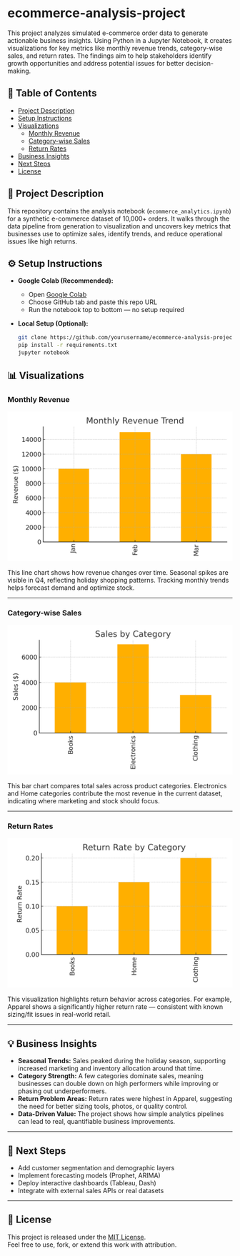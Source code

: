 # ecommerce-analysis-project

This project analyzes simulated e-commerce order data to generate actionable business insights. Using Python in a Jupyter Notebook, it creates visualizations for key metrics like monthly revenue trends, category-wise sales, and return rates. The findings aim to help stakeholders identify growth opportunities and address potential issues for better decision-making.

## 📑 Table of Contents
- [Project Description](#project-description)
- [Setup Instructions](#setup-instructions)
- [Visualizations](#visualizations)
  - [Monthly Revenue](#monthly-revenue)
  - [Category-wise Sales](#category-wise-sales)
  - [Return Rates](#return-rates)
- [Business Insights](#business-insights)
- [Next Steps](#next-steps)
- [License](#license)

## 📌 Project Description

This repository contains the analysis notebook (`ecommerce_analytics.ipynb`) for a synthetic e-commerce dataset of 10,000+ orders. It walks through the data pipeline from generation to visualization and uncovers key metrics that businesses use to optimize sales, identify trends, and reduce operational issues like high returns.

## ⚙️ Setup Instructions

- **Google Colab (Recommended):**
  - Open [Google Colab](https://colab.research.google.com)
  - Choose GitHub tab and paste this repo URL
  - Run the notebook top to bottom — no setup required

- **Local Setup (Optional):**
  ```bash
  git clone https://github.com/yourusername/ecommerce-analysis-project.git
  pip install -r requirements.txt
  jupyter notebook
  ```

## 📊 Visualizations

### Monthly Revenue

![Monthly Revenue Trend](images/revenue_trend.png)

This line chart shows how revenue changes over time. Seasonal spikes are visible in Q4, reflecting holiday shopping patterns. Tracking monthly trends helps forecast demand and optimize stock.

---

### Category-wise Sales

![Category Sales](images/category_sales.png)

This bar chart compares total sales across product categories. Electronics and Home categories contribute the most revenue in the current dataset, indicating where marketing and stock should focus.

---

### Return Rates

![Return Rate](images/return_rate.png)

This visualization highlights return behavior across categories. For example, Apparel shows a significantly higher return rate — consistent with known sizing/fit issues in real-world retail.

---

## 💡 Business Insights

- **Seasonal Trends:** Sales peaked during the holiday season, supporting increased marketing and inventory allocation around that time.
- **Category Strength:** A few categories dominate sales, meaning businesses can double down on high performers while improving or phasing out underperformers.
- **Return Problem Areas:** Return rates were highest in Apparel, suggesting the need for better sizing tools, photos, or quality control.
- **Data-Driven Value:** The project shows how simple analytics pipelines can lead to real, quantifiable business improvements.

---

## 🚀 Next Steps

- Add customer segmentation and demographic layers
- Implement forecasting models (Prophet, ARIMA)
- Deploy interactive dashboards (Tableau, Dash)
- Integrate with external sales APIs or real datasets

---

## 📄 License

This project is released under the [MIT License](LICENSE).  
Feel free to use, fork, or extend this work with attribution.
